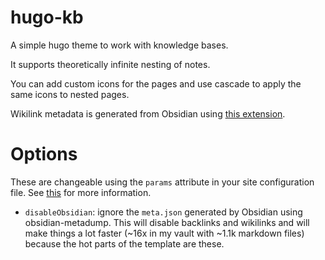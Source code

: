 # hugo-kb

A simple hugo theme to work with knowledge bases.

It supports theoretically infinite nesting of notes.

You can add custom icons for the pages and use cascade to apply the same icons to nested pages.

Wikilink metadata is generated from Obsidian using [this extension](https://github.com/lucasew/obsidian-metadump).

# Options
These are changeable using the `params` attribute in your site configuration file. See [this](https://gohugo.io/variables/site/#the-siteparams-variable) for more information.

- `disableObsidian`: ignore the `meta.json` generated by Obsidian using obsidian-metadump. This will disable backlinks and wikilinks and will make things a lot faster (~16x in my vault with ~1.1k markdown files) because the hot parts of the template are these.
